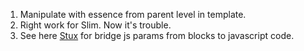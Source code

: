 1. Manipulate with essence from parent level in template.
2. Right work for Slim. Now it's trouble.
3. See here [Stux](https://github.com/inossidabile/styx) for bridge js params from blocks to javascript code.
